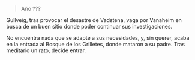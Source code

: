 > Año ???

Gullveig, tras provocar el desastre de Vadstena, vaga por Vanaheim en busca de un buen sitio donde poder continuar sus investigaciones.

No encuentra nada que se adapte a sus necesidades, y, sin querer, acaba en la entrada al Bosque de los Grilletes, donde mataron a su padre. Tras meditarlo un rato, decide entrar.
